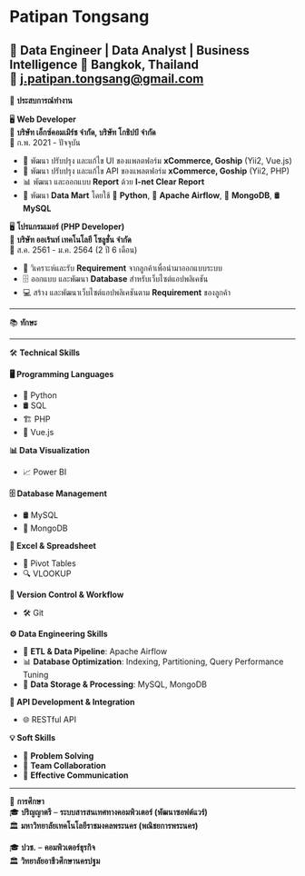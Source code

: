 # Patipan Tongsang

🎯 **Data Engineer | Data Analyst | Business Intelligence**
📍 **Bangkok, Thailand**  
📧 **j.patipan.tongsang@gmail.com**
---

💼 **ประสบการณ์ทำงาน**  

🖥 **Web Developer**  
🏢 **บริษัท เอ็กซ์คอมเมิร์ช จำกัด, บริษัท โกชิปป์ จำกัด**  
📅 ก.พ. 2021 - ปัจจุบัน
- 🎨 พัฒนา ปรับปรุง และแก้ไข UI ของแพลตฟอร์ม **xCommerce, Goship** (Yii2, Vue.js)  
- 🔌 พัฒนา ปรับปรุง และแก้ไข API ของแพลตฟอร์ม **xCommerce, Goship** (Yii2, PHP)  
- 📊 พัฒนา และออกแบบ **Report** ด้วย **I-net Clear Report**  
- 💾 พัฒนา **Data Mart** โดยใช้ 🐍 **Python**, 🚀 **Apache Airflow**, 🍃 **MongoDB**, 🛢 **MySQL**

🖥 **โปรแกรมเมอร์ (PHP Developer)**  
🏢 **บริษัท ออเร้นท์ เทคโนโลยี โซลูชั่น จำกัด**  
📅 ส.ค. 2561 - ม.ค. 2564 (2 ปี 6 เดือน)
- 📌 วิเคราะห์และรับ **Requirement** จากลูกค้าเพื่อนำมาออกแบบระบบ  
- 🗄 ออกแบบ และพัฒนา **Database** สำหรับเว็บไซต์แอปพลิเคชัน  
- 💻 สร้าง และพัฒนาเว็บไซต์แอปพลิเคชันตาม **Requirement** ของลูกค้า  

---

📚 **ทักษะ**  

---

🛠 **Technical Skills**

**🖥 Programming Languages**  
- 🐍 Python  
- 🛢 SQL  
- 🏗 PHP  
- 🎨 Vue.js  

**📊 Data Visualization**  
- 📈 Power BI  

**🗄 Database Management**  
- 🛢 MySQL  
- 🍃 MongoDB  

**📑 Excel & Spreadsheet**  
- 🔄 Pivot Tables  
- 🔍 VLOOKUP  

**🔗 Version Control & Workflow**  
- 🛠 Git  

**⚙️ Data Engineering Skills**  
- 🚀 **ETL & Data Pipeline**: Apache Airflow  
- 📊 **Database Optimization**: Indexing, Partitioning, Query Performance Tuning  
- 💾 **Data Storage & Processing**: MySQL, MongoDB  

**🔌 API Development & Integration**  
- 🌐 RESTful API


**💡 Soft Skills**  
- 🧠 **Problem Solving**  
- 🤝 **Team Collaboration**  
- 💬 **Effective Communication**

---

📜 **การศึกษา**  
🎓 **ปริญญาตรี** – **ระบบสารสนเทศทางคอมพิวเตอร์ (พัฒนาซอฟต์แวร์)**  
🏛 **มหาวิทยาลัยเทคโนโลยีราชมงคลพระนคร (พณิชยการพระนคร)**  

🎓 **ปวช.** – **คอมพิวเตอร์ธุรกิจ**  
🏛 **วิทยาลัยอาชีวศึกษานครปฐม**
